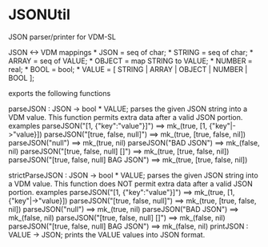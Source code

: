 JSONUtil
========

JSON parser/printer for VDM-SL

JSON <-> VDM mappings
    * JSON = seq of char;
    * STRING = seq of char;
    * ARRAY = seq of VALUE;
    * OBJECT = map STRING to VALUE;
    * NUMBER = real;
    * BOOL = bool;
    * VALUE = [ STRING | ARRAY | OBJECT | NUMBER | BOOL ];

exports the following functions

parseJSON : JSON -> bool * VALUE;
    parses the given JSON string into a VDM value.
    This function permits extra data after a valid JSON portion.
    examples
        parseJSON("[1, {\"key\":\"value\"}]") ==> mk_(true, [1, {"key"|->"value}])
        parseJSON("[true, false, null]") ==> mk_(true, [true, false, nil])
        parseJSON("null") ==> mk_(true, nil)
        parseJSON("BAD JSON") ==> mk_(false, nil)
        parseJSON("[true, false, null] []") ==> mk_(true, [true, false, nil])
        parseJSON("[true, false, null] BAG JSON") ==> mk_(true, [true, false, nil])
        
strictParseJSON : JSON -> bool * VALUE;
    parses the given JSON string into a VDM value.
    This function does NOT permit extra data after a valid JSON portion.
    examples
        parseJSON("[1, {\"key\":\"value\"}]") ==> mk_(true, [1, {"key"|->"value}])
        parseJSON("[true, false, null]") ==> mk_(true, [true, false, nil])
        parseJSON("null") ==> mk_(true, nil)
        parseJSON("BAD JSON") ==> mk_(false, nil)
        parseJSON("[true, false, null] []") ==> mk_(false, nil)
        parseJSON("[true, false, null] BAG JSON") ==> mk_(false, nil)
printJSON : VALUE -> JSON;
    prints the VALUE values into JSON format.
